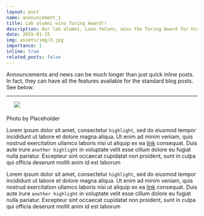 ```yaml
---
layout: post
name: announcement_1
title: Lab alumni wins Turing Award!!
description: Our lab alumni, Lann YeCunn, wins the Turing Award for his groundbreaking work in computer science. He was a PhD student in our lab from 2000-2005. He is currently a professor at MIT. He is the first person of Asian descent to win the award. He is also the first person to win the award for work in computer vision. He is the 3rd person to win the award from our lab.
date: 2015-01-15
img: assets/img/3.jpg
importance: 1 
inline: true
related_posts: false
---
```


Announcements and news can be much longer than just quick inline posts. In fact, they can have all the features available for the standard blog posts. See below.

---

<img src="https://via.placeholder.com/150" align="center" style="margin-left: 20px; margin-bottom: 20px;"/>
<figcaption>Photo by Placeholder</figcaption>

Lorem ipsum dolor sit amet, consectetur `highlight`, sed do eiusmod tempor incididunt ut labore et dolore magna aliqua. Ut enim ad minim veniam, quis nostrud exercitation ullamco laboris nisi ut aliquip ex ea [link](/al-folio/publications/) consequat. Duis aute irure `another highlight` in voluptate velit esse cillum dolore eu fugiat nulla pariatur. Excepteur sint occaecat cupidatat non proident, sunt in culpa qui officia deserunt mollit anim id est laborum

Lorem ipsum dolor sit amet, consectetur `highlight`, sed do eiusmod tempor incididunt ut labore et dolore magna aliqua. Ut enim ad minim veniam, quis nostrud exercitation ullamco laboris nisi ut aliquip ex ea [link](/al-folio/publications/) consequat. Duis aute irure `another highlight` in voluptate velit esse cillum dolore eu fugiat nulla pariatur. Excepteur sint occaecat cupidatat non proident, sunt in culpa qui officia deserunt mollit anim id est laborum
